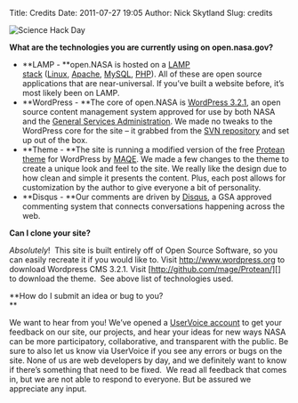 Title: Credits
Date: 2011-07-27 19:05
Author: Nick Skytland
Slug: credits

![Science Hack Day][]

**What are the technologies you are currently using on open.nasa.gov?**

<div>

-   **LAMP - **open.NASA is hosted on a [LAMP
    stack][] ([Linux][], [Apache][], [MySQL][], [PHP][]). All of these
    are open source applications that are near-universal. If you’ve
    built a website before, it’s most likely been on LAMP.
-   **WordPress - **The core of open.NASA is [WordPress 3.2.1][], an
    open source content management system approved for use by both NASA
    and the [General Services Administration][]. We made no tweaks to
    the WordPress core for the site – it grabbed from the [SVN
    repository][] and set up out of the box.
-   **Theme - **The site is running a modified version of
    the free [Protean theme][] for WordPress by [MAQE][]. We made a few
    changes to the theme to create a unique look and feel to the site.
    We really like the design due to how clean and simple it presents
    the content. Plus, each post allows for customization by the author
    to give everyone a bit of personality.
-   **Disqus - **Our comments are driven by [Disqus][], a GSA approved
    commenting system that connects conversations happening across the
    web.

**Can I clone your site?**

</div>

*Absolutely*!  This site is built entirely off of Open Source Software,
so you can easily recreate it if you would like to. Visit
<http://www.wordpress.org> to download Wordpress CMS 3.2.1. Visit
[http://github.com/mage/Protean/][] to download the theme.  See above
list of technologies used.

**How do I submit an idea or bug to you?  
**

We want to hear from you! We’ve opened a [UserVoice account][] to get
your feedback on our site, our projects, and hear your ideas for new
ways NASA can be more participatory, collaborative, and transparent with
the public. Be sure to also let us know via UserVoice if you see any
errors or bugs on the site. None of us are web developers by day, and we
definitely want to know if there’s something that need to be fixed.  We
read all feedback that comes in, but we are not able to respond to
everyone. But be assured we appreciate any input.

  [Science Hack Day]: http://open.nasa.gov/wp-content/uploads/2011/07/SHD.jpg
    "Science Hack Day"
  [LAMP stack]: http://en.wikipedia.org/wiki/LAMP_(software_bundle)
  [Linux]: http://en.wikipedia.org/wiki/Linux
  [Apache]: http://httpd.apache.org/
  [MySQL]: http://www.mysql.com/
  [PHP]: http://www.php.net/
  [WordPress 3.2.1]: http://www.wordpress.org/
  [General Services Administration]: http://www.apps.gov/
  [SVN repository]: http://codex.wordpress.org/Installing/Updating_WordPress_with_Subversion
  [Protean theme]: http://www.buildingtothink.com/2011/09/protean-theme-for-wordpress-available-now/%20
  [MAQE]: www.maqe.com%20
  [Disqus]: http://disqus.com/
  [http://github.com/mage/Protean/]: https://github.com/maqe/Protean
  [UserVoice account]: http://nasa.uservoice.com/

